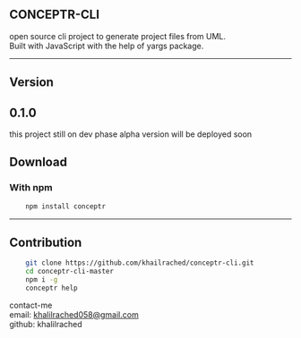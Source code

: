 
## CONCEPTR-CLI
<p>
open source cli project to generate project files from UML.<br>
Built with JavaScript with the help of yargs package.<br>
</p>

---

## Version
## 0.1.0
this project still on dev phase
alpha version will be deployed soon 
## Download
<div> 

<h3>With npm</h3>

```bash
    npm install conceptr
```

---
## Contribution

```bash
    git clone https://github.com/khailrached/conceptr-cli.git 
    cd conceptr-cli-master
    npm i -g
    conceptr help
```

<div>

contact-me <br>
email: khalilrached058@gmail.com<br>
github: khalilrached
